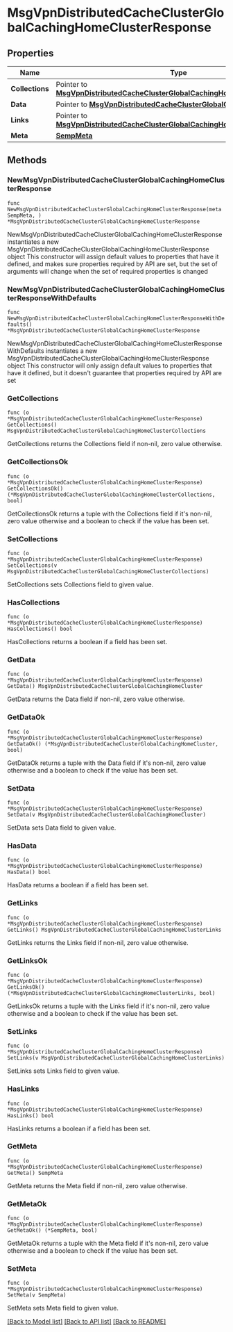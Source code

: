 # MsgVpnDistributedCacheClusterGlobalCachingHomeClusterResponse

## Properties

Name | Type | Description | Notes
------------ | ------------- | ------------- | -------------
**Collections** | Pointer to [**MsgVpnDistributedCacheClusterGlobalCachingHomeClusterCollections**](MsgVpnDistributedCacheClusterGlobalCachingHomeClusterCollections.md) |  | [optional] 
**Data** | Pointer to [**MsgVpnDistributedCacheClusterGlobalCachingHomeCluster**](MsgVpnDistributedCacheClusterGlobalCachingHomeCluster.md) |  | [optional] 
**Links** | Pointer to [**MsgVpnDistributedCacheClusterGlobalCachingHomeClusterLinks**](MsgVpnDistributedCacheClusterGlobalCachingHomeClusterLinks.md) |  | [optional] 
**Meta** | [**SempMeta**](SempMeta.md) |  | 

## Methods

### NewMsgVpnDistributedCacheClusterGlobalCachingHomeClusterResponse

`func NewMsgVpnDistributedCacheClusterGlobalCachingHomeClusterResponse(meta SempMeta, ) *MsgVpnDistributedCacheClusterGlobalCachingHomeClusterResponse`

NewMsgVpnDistributedCacheClusterGlobalCachingHomeClusterResponse instantiates a new MsgVpnDistributedCacheClusterGlobalCachingHomeClusterResponse object
This constructor will assign default values to properties that have it defined,
and makes sure properties required by API are set, but the set of arguments
will change when the set of required properties is changed

### NewMsgVpnDistributedCacheClusterGlobalCachingHomeClusterResponseWithDefaults

`func NewMsgVpnDistributedCacheClusterGlobalCachingHomeClusterResponseWithDefaults() *MsgVpnDistributedCacheClusterGlobalCachingHomeClusterResponse`

NewMsgVpnDistributedCacheClusterGlobalCachingHomeClusterResponseWithDefaults instantiates a new MsgVpnDistributedCacheClusterGlobalCachingHomeClusterResponse object
This constructor will only assign default values to properties that have it defined,
but it doesn't guarantee that properties required by API are set

### GetCollections

`func (o *MsgVpnDistributedCacheClusterGlobalCachingHomeClusterResponse) GetCollections() MsgVpnDistributedCacheClusterGlobalCachingHomeClusterCollections`

GetCollections returns the Collections field if non-nil, zero value otherwise.

### GetCollectionsOk

`func (o *MsgVpnDistributedCacheClusterGlobalCachingHomeClusterResponse) GetCollectionsOk() (*MsgVpnDistributedCacheClusterGlobalCachingHomeClusterCollections, bool)`

GetCollectionsOk returns a tuple with the Collections field if it's non-nil, zero value otherwise
and a boolean to check if the value has been set.

### SetCollections

`func (o *MsgVpnDistributedCacheClusterGlobalCachingHomeClusterResponse) SetCollections(v MsgVpnDistributedCacheClusterGlobalCachingHomeClusterCollections)`

SetCollections sets Collections field to given value.

### HasCollections

`func (o *MsgVpnDistributedCacheClusterGlobalCachingHomeClusterResponse) HasCollections() bool`

HasCollections returns a boolean if a field has been set.

### GetData

`func (o *MsgVpnDistributedCacheClusterGlobalCachingHomeClusterResponse) GetData() MsgVpnDistributedCacheClusterGlobalCachingHomeCluster`

GetData returns the Data field if non-nil, zero value otherwise.

### GetDataOk

`func (o *MsgVpnDistributedCacheClusterGlobalCachingHomeClusterResponse) GetDataOk() (*MsgVpnDistributedCacheClusterGlobalCachingHomeCluster, bool)`

GetDataOk returns a tuple with the Data field if it's non-nil, zero value otherwise
and a boolean to check if the value has been set.

### SetData

`func (o *MsgVpnDistributedCacheClusterGlobalCachingHomeClusterResponse) SetData(v MsgVpnDistributedCacheClusterGlobalCachingHomeCluster)`

SetData sets Data field to given value.

### HasData

`func (o *MsgVpnDistributedCacheClusterGlobalCachingHomeClusterResponse) HasData() bool`

HasData returns a boolean if a field has been set.

### GetLinks

`func (o *MsgVpnDistributedCacheClusterGlobalCachingHomeClusterResponse) GetLinks() MsgVpnDistributedCacheClusterGlobalCachingHomeClusterLinks`

GetLinks returns the Links field if non-nil, zero value otherwise.

### GetLinksOk

`func (o *MsgVpnDistributedCacheClusterGlobalCachingHomeClusterResponse) GetLinksOk() (*MsgVpnDistributedCacheClusterGlobalCachingHomeClusterLinks, bool)`

GetLinksOk returns a tuple with the Links field if it's non-nil, zero value otherwise
and a boolean to check if the value has been set.

### SetLinks

`func (o *MsgVpnDistributedCacheClusterGlobalCachingHomeClusterResponse) SetLinks(v MsgVpnDistributedCacheClusterGlobalCachingHomeClusterLinks)`

SetLinks sets Links field to given value.

### HasLinks

`func (o *MsgVpnDistributedCacheClusterGlobalCachingHomeClusterResponse) HasLinks() bool`

HasLinks returns a boolean if a field has been set.

### GetMeta

`func (o *MsgVpnDistributedCacheClusterGlobalCachingHomeClusterResponse) GetMeta() SempMeta`

GetMeta returns the Meta field if non-nil, zero value otherwise.

### GetMetaOk

`func (o *MsgVpnDistributedCacheClusterGlobalCachingHomeClusterResponse) GetMetaOk() (*SempMeta, bool)`

GetMetaOk returns a tuple with the Meta field if it's non-nil, zero value otherwise
and a boolean to check if the value has been set.

### SetMeta

`func (o *MsgVpnDistributedCacheClusterGlobalCachingHomeClusterResponse) SetMeta(v SempMeta)`

SetMeta sets Meta field to given value.



[[Back to Model list]](../README.md#documentation-for-models) [[Back to API list]](../README.md#documentation-for-api-endpoints) [[Back to README]](../README.md)


